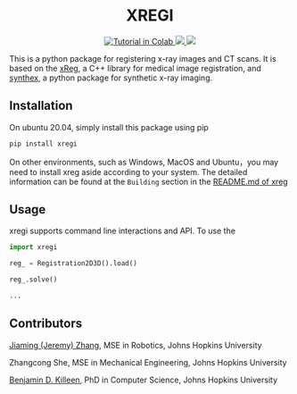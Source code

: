 <h1 align='center'>XREGI</h1>

<div align='center'>
<a href="https://colab.research.google.com/github/arcadelab/deepdrr/blob/main/deepdrr_demo.ipynb" align='center'>
<img src="https://colab.research.google.com/assets/colab-badge.svg" alt="Tutorial in Colab" />
</a>
<a href="https://www.python.org/"><img src='https://img.shields.io/badge/Made%20with-Python-1f425f.svg'>
</a>
<a href="https://pypi.python.org/pypi/ansicolortags/"><img src='https://badge.fury.io/py/ansicolortags.svg'>
</a>
</div>




This is a python package for registering x-ray images and CT scans. It is based on the [xReg](https://github.com/rg2/xreg), a C++ library for medical image registration, and [synthex](https://github.com/arcadelab/SyntheX), a python package for synthetic x-ray imaging.

## Installation
On ubuntu 20.04, simply install this package using pip
```bash
pip install xregi
```
On other environments, such as Windows, MacOS and Ubuntu，you may need to install xreg aside according to your system. The detailed information can be found at the `Building` section in the [README.md of xreg](https://github.com/rg2/xreg/blob/master/README.md)


## Usage
xregi supports command line interactions and API. To use the 
```python
import xregi

reg_ = Registration2D3D().load()

reg_.solve()

...
```


## Contributors
[Jiaming (Jeremy) Zhang](https://jeremyzz830.github.io/), MSE in Robotics, Johns Hopkins University

Zhangcong She, MSE in Mechanical Engineering, Johns Hopkins University

[Benjamin D. Killeen](https://benjamindkilleen.com/), PhD in Computer Science, Johns Hopkins University

